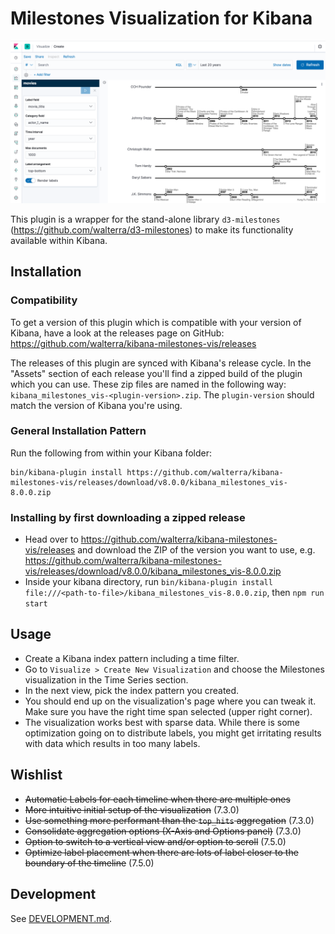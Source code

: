 # Milestones Visualization for Kibana

![Movie Timelines](resources/kibana-milestones-vis.png)

This plugin is a wrapper for the stand-alone library `d3-milestones` (https://github.com/walterra/d3-milestones) to make its functionality available within Kibana.

## Installation

### Compatibility

To get a version of this plugin which is compatible with your version of Kibana, have a look at the releases page on GitHub: https://github.com/walterra/kibana-milestones-vis/releases

The releases of this plugin are synced with Kibana's release cycle. In the "Assets" section of each release you'll find a zipped build of the plugin which you can use. These zip files are named in the following way: `kibana_milestones_vis-<plugin-version>.zip`. The `plugin-version` should match the version of Kibana you're using.

### General Installation Pattern

Run the following from within your Kibana folder:

```
bin/kibana-plugin install https://github.com/walterra/kibana-milestones-vis/releases/download/v8.0.0/kibana_milestones_vis-8.0.0.zip
```

### Installing by first downloading a zipped release

- Head over to https://github.com/walterra/kibana-milestones-vis/releases and download the ZIP of the version you want to use, e.g. https://github.com/walterra/kibana-milestones-vis/releases/download/v8.0.0/kibana_milestones_vis-8.0.0.zip
- Inside your kibana directory, run `bin/kibana-plugin install file:///<path-to-file>/kibana_milestones_vis-8.0.0.zip`, then `npm run start`

## Usage

- Create a Kibana index pattern including a time filter.
- Go to `Visualize > Create New Visualization` and choose the Milestones visualization in the Time Series section.
- In the next view, pick the index pattern you created.
- You should end up on the visualization's page where you can tweak it. Make sure you have the right time span selected (upper right corner).
- The visualization works best with sparse data. While there is some optimization going on to distribute labels, you might get irritating results with data which results in too many labels.

## Wishlist

- ~~Automatic Labels for each timeline when there are multiple ones~~
- ~~More intuitive initial setup of the visualization~~ (7.3.0)
- ~~Use something more performant than the `top_hits` aggregation~~ (7.3.0)
- ~~Consolidate aggregation options (X-Axis and Options panel)~~ (7.3.0)
- ~~Option to switch to a vertical view and/or option to scroll~~ (7.5.0)
- ~~Optimize label placement when there are lots of label closer to the boundary of the timeline~~ (7.5.0)

## Development

See [DEVELOPMENT.md](DEVELOPMENT.md).

